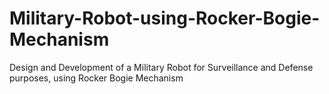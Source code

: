 # Military-Robot-using-Rocker-Bogie-Mechanism
Design and Development of a Military Robot for Surveillance and Defense purposes, using Rocker Bogie Mechanism
